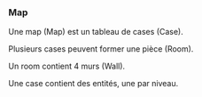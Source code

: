 ### Map

Une map (Map) est un tableau de cases (Case).

Plusieurs cases peuvent former une pièce (Room).

Un room contient 4 murs (Wall).

Une case contient des entités, une par niveau.